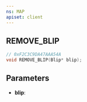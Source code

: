 ```yaml
---
ns: MAP
apiset: client
---
```

## REMOVE_BLIP

```c
// 0xF2C3C9DA47AAA54A
void REMOVE_BLIP(Blip* blip);
```


## Parameters
* **blip**:



